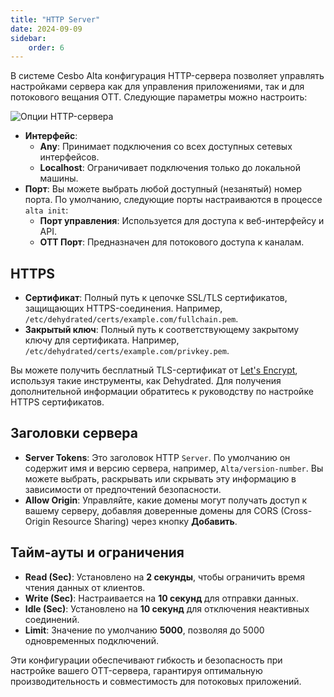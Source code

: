 ```yaml
---
title: "HTTP Server"
date: 2024-09-09
sidebar:
    order: 6
---
```


В системе Cesbo Alta конфигурация HTTP-сервера позволяет управлять настройками сервера как для управления приложениями, так и для потокового вещания OTT. Следующие параметры можно настроить:

![Опции HTTP-сервера](https://cdn.cesbo.com/help/alta/admin-guide/settings/http-server/server.png)

- **Интерфейс**:
    - **Any**: Принимает подключения со всех доступных сетевых интерфейсов.
    - **Localhost**: Ограничивает подключения только до локальной машины.
- **Порт**: Вы можете выбрать любой доступный (незанятый) номер порта. По умолчанию, следующие порты настраиваются в процессе `alta init`:
    - **Порт управления**: Используется для доступа к веб-интерфейсу и API.
    - **OTT Порт**: Предназначен для потокового доступа к каналам.

## HTTPS

- **Сертификат**: Полный путь к цепочке SSL/TLS сертификатов, защищающих HTTPS-соединения. Например, `/etc/dehydrated/certs/example.com/fullchain.pem`.
- **Закрытый ключ**: Полный путь к соответствующему закрытому ключу для сертификата. Например, `/etc/dehydrated/certs/example.com/privkey.pem`.

Вы можете получить бесплатный TLS-сертификат от [Let's Encrypt](https://letsencrypt.org/), используя такие инструменты, как Dehydrated. Для получения дополнительной информации обратитесь к руководству по настройке HTTPS сертификатов.

## Заголовки сервера

- **Server Tokens**: Это заголовок HTTP `Server`. По умолчанию он содержит имя и версию сервера, например, `Alta/version-number`. Вы можете выбрать, раскрывать или скрывать эту информацию в зависимости от предпочтений безопасности.
- **Allow Origin**: Управляйте, какие домены могут получать доступ к вашему серверу, добавляя доверенные домены для CORS (Cross-Origin Resource Sharing) через кнопку **Добавить**.

## Тайм-ауты и ограничения

- **Read (Sec)**: Установлено на **2 секунды**, чтобы ограничить время чтения данных от клиентов.
- **Write (Sec)**: Настраивается на **10 секунд** для отправки данных.
- **Idle (Sec)**: Установлено на **10 секунд** для отключения неактивных соединений.
- **Limit**: Значение по умолчанию **5000**, позволяя до 5000 одновременных подключений.

Эти конфигурации обеспечивают гибкость и безопасность при настройке вашего OTT-сервера, гарантируя оптимальную производительность и совместимость для потоковых приложений.